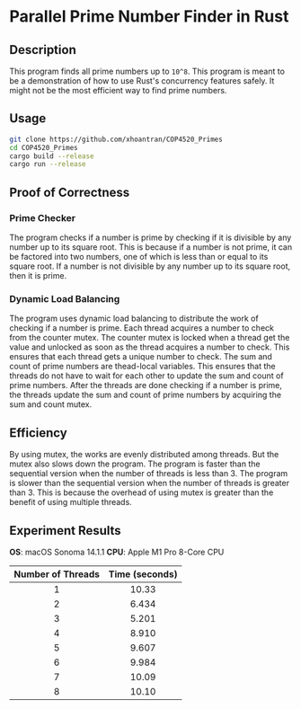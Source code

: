 # Parallel Prime Number Finder in Rust

## Description

This program finds all prime numbers up to `10^8`. This program is meant to be a demonstration of how to use Rust's concurrency features safely. It might not be the most efficient way to find prime numbers.

## Usage

```bash
git clone https://github.com/xhoantran/COP4520_Primes
cd COP4520_Primes
cargo build --release
cargo run --release
```

## Proof of Correctness

### Prime Checker

The program checks if a number is prime by checking if it is divisible by any number up to its square root. This is because if a number is not prime, it can be factored into two numbers, one of which is less than or equal to its square root. If a number is not divisible by any number up to its square root, then it is prime.

### Dynamic Load Balancing

The program uses dynamic load balancing to distribute the work of checking if a number is prime. Each thread acquires a number to check from the counter mutex. The counter mutex is locked when a thread get the value and unlocked as soon as the thread acquires a number to check. This ensures that each thread gets a unique number to check. The sum and count of prime numbers are thead-local variables. This ensures that the threads do not have to wait for each other to update the sum and count of prime numbers. After the threads are done checking if a number is prime, the threads update the sum and count of prime numbers by acquiring the sum and count mutex.

## Efficiency

By using mutex, the works are evenly distributed among threads. But the mutex also slows down the program. The program is faster than the sequential version when the number of threads is less than 3. The program is slower than the sequential version when the number of threads is greater than 3. This is because the overhead of using mutex is greater than the benefit of using multiple threads.

## Experiment Results

**OS**: macOS Sonoma 14.1.1
**CPU**: Apple M1 Pro 8-Core CPU

| Number of Threads | Time (seconds) |
| :---------------: | :------------: |
|         1         |     10.33      |
|         2         |     6.434      |
|         3         |     5.201      |
|         4         |     8.910      |
|         5         |     9.607      |
|         6         |     9.984      |
|         7         |     10.09      |
|         8         |     10.10      |
